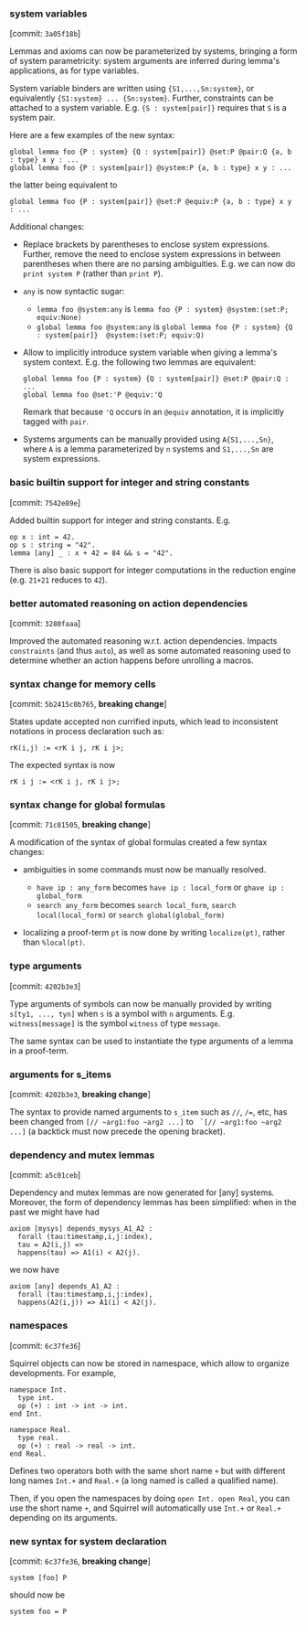 ### system variables
  [commit: `3a05f18b`]

Lemmas and axioms can now be parameterized by systems, bringing a form
of system parametricity: system arguments are inferred during lemma's
applications, as for type variables.

System variable binders are written using `{S1,...,Sn:system}`, or
equivalently `{S1:system} ... {Sn:system}`. Further, constraints can
be attached to a system variable. E.g. `{S : system[pair]}` requires
that `S` is a system pair.

Here are a few examples of the new syntax:
```
global lemma foo {P : system} {Q : system[pair]} @set:P @pair:Q {a, b : type} x y : ...
global lemma foo {P : system[pair]} @system:P {a, b : type} x y : ...
```
the latter being equivalent to
```
global lemma foo {P : system[pair]} @set:P @equiv:P {a, b : type} x y : ...
```

Additional changes:
- Replace brackets by parentheses to enclose system expressions.
  Further, remove the need to enclose system expressions in between
  parentheses when there are no parsing ambiguities.
  E.g. we can now do `print system P` (rather than `print P`).

- `any` is now syntactic sugar:
  + `lemma foo @system:any` is `lemma foo {P : system} @system:(set:P; equiv:None)`
  + `global lemma foo @system:any` is 
    `global lemma foo {P : system} {Q : system[pair]}  @system:(set:P; equiv:Q)`

- Allow to implicitly introduce system variable when giving a
  lemma's system context. E.g. the following two lemmas are equivalent:
  ```
  global lemma foo {P : system} {Q : system[pair]} @set:P @pair:Q : ...
  global lemma foo @set:'P @equiv:'Q
  ```
  Remark that because `'Q` occurs in an `@equiv` annotation, it is
  implicitly tagged with `pair`.

- Systems arguments can be manually provided using `A{S1,...,Sn}`,
  where `A` is a lemma parameterized by `n` systems and `S1,...,Sn` are
  system expressions.

### basic builtin support for integer and string constants
  [commit: `7542e89e`]

Added builtin support for integer and string constants. E.g.
```
op x : int = 42.
op s : string = "42".
lemma [any] _ : x + 42 = 84 && s = "42".
```
There is also basic support for integer computations in the reduction engine
(e.g. `21+21` reduces to `42`).
  
### better automated reasoning on action dependencies
  [commit: `3280faaa`]

Improved the automated reasoning w.r.t. action dependencies.
Impacts `constraints` (and thus `auto`), as well as some automated
reasoning used to determine whether an action happens before
unrolling a macros.

### syntax change for memory cells
  [commit: `5b2415c0b765`, **breaking change**]

States update accepted non currified inputs, which lead to
inconsistent notations in process declaration such as:
```
rK(i,j) := <rK i j, rK i j>;
```
The expected syntax is now 
```
rK i j := <rK i j, rK i j>;
```


### syntax change for global formulas
  [commit: `71c81505`, **breaking change**]
  
A modification of the syntax of global formulas created a few syntax changes:

- ambiguities in some commands must now be manually resolved.
  + `have ip : any_form` becomes `have ip : local_form` or
    `ghave ip : global_form`
  + `search any_form` becomes `search local_form`, 
    `search local(local_form)` or `search global(global_form)`

- localizing a proof-term `pt` is now done by writing `localize(pt)`,
  rather than `%local(pt)`.

### type arguments
  [commit: `4202b3e3`]

Type arguments of symbols can now be manually provided by writing
`s[ty1, ..., tyn]` when `s` is a symbol with `n` arguments.
E.g. `witness[message]` is the symbol `witness` of type `message`.

The same syntax can be used to instantiate the type arguments of a
lemma in a proof-term.

### arguments for s_items
  [commit: `4202b3e3`, **breaking change**]

The syntax to provide named arguments to `s_item` such as `//`,
`/=`, etc, has been changed from `[// ~arg1:foo ~arg2 ...]` to 
`` `[// ~arg1:foo ~arg2 ...]`` (a backtick must now precede the 
opening bracket).

### dependency and mutex lemmas
  [commit: `a5c01ceb`]

Dependency and mutex lemmas are now generated for [any] systems.
Moreover, the form of dependency lemmas has been simplified:
when in the past we might have had
```
axiom [mysys] depends_mysys_A1_A2 :
  forall (tau:timestamp,i,j:index),
  tau = A2(i,j) =>
  happens(tau) => A1(i) < A2(j).
```
we now have
```
axiom [any] depends_A1_A2 :
  forall (tau:timestamp,i,j:index),
  happens(A2(i,j)) => A1(i) < A2(j).
```

### namespaces
  [commit: `6c37fe36`]
  
Squirrel objects can now be stored in namespace, which allow to
organize developments. For example,

```
namespace Int.
  type int.
  op (+) : int -> int -> int.
end Int.

namespace Real.
  type real.
  op (+) : real -> real -> int.
end Real.
```

Defines two operators both with the same short name `+` but with
different long names `Int.+` and `Real.+` (a long named is called a
qualified name).

Then, if you open the namespaces by doing `open Int. open Real`, you
can use the short name `+`, and Squirrel will automatically use
`Int.+` or `Real.+` depending on its arguments.


### new syntax for system declaration
  [commit: `6c37fe36`, **breaking change**]

```
system [foo] P
```

should now be

```
system foo = P
```
